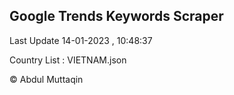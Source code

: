 

## Google Trends Keywords Scraper 
 
Last Update 14-01-2023 , 10:48:37

Country List :
VIETNAM.json



© Abdul Muttaqin 
